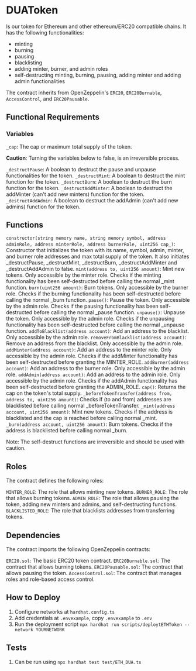 # DUAToken

Is our token for Ethereum and other ethereum/ERC20 compatible chains. It has the following functionalities:

* minting
* burning
* pausing
* blacklisting
* adding minter, burner, and admin roles
* self-destructing minting, burning, pausing, adding minter and adding admin functionalities

The contract inherits from OpenZeppelin's `ERC20`, `ERC20Burnable`, `AccessControl`, and `ERC20Pausable`.

## Functional Requirements

### Variables

`_cap`: The cap or maximum total supply of the token.

**Caution**: Turning the variables below to false, is an irreversible process.

`_destructPause`: A boolean to destruct the pause and unpause functionalities for the token.
`_destructMint`: A boolean to destruct the mint function for the token.
`_destructBurn`: A boolean to destruct the burn function for the token.
`_destructAddMinter`: A boolean to destruct the addMinter (can't add new minters) function for the token.
`_destructAddAdmin`: A boolean to destruct the addAdmin (can't add new admins) function for the token.

## Functions

`constructor(string memory name, string memory symbol, address adminRole, address minterRole, address burnerRole, uint256 cap_)`: Constructor that initializes the token with its name, symbol, admin, minter, and burner role addresses and max total supply of the token. It also initiates \_destructPause, \_destructMint, \_destructBurn, \_destructAddMinter and \_destructAddAdmin to false.
`mint(address to, uint256 amount)`: Mint new tokens. Only accessible by the minter role. Checks if the minting functionality has been self-destructed before calling the normal \_mint function.
`burn(uint256 amount)`: Burn tokens. Only accessible by the burner role. Checks if the burning functionality has been self-destructed before calling the normal \_burn function.
`pause()`: Pause the token. Only accessible by the admin role. Checks if the pausing functionality has been self-destructed before calling the normal \_pause function.
`unpause()`: Unpause the token. Only accessible by the admin role. Checks if the unpausing functionality has been self-destructed before calling the normal \_unpause function.
`addToBlacklist(address account)`: Add an address to the blacklist. Only accessible by the admin role.
`removeFromBlacklist(address account)`: Remove an address from the blacklist. Only accessible by the admin role.
`addMinter(address account)`: Add an address to the minter role. Only accessible by the admin role. Checks if the addMinter functionality has been self-destructed before granting the MINTER\_ROLE.
`addBurner(address account)`: Add an address to the burner role. Only accessible by the admin role.
`addAdmin(address account)`: Add an address to the admin role. Only accessible by the admin role. Checks if the addAdmin functionality has been self-destructed before granting the ADMIN\_ROLE.
`cap()`: Returns the cap on the token's total supply.
`_beforeTokenTransfer(address from, address to, uint256 amount)`: Checks if (to and from) addresses are blacklisted before calling normal \_beforeTokenTransfer.
`_mint(address account, uint256 amount)`: Mint new tokens. Checks if the address is blacklisted and the cap is reached before calling normal \_mint.
`_burn(address account, uint256 amount)`: Burn tokens. Checks if the address is blacklisted before calling normal \_burn.

Note: The self-destruct functions are irreversible and should be used with caution.

## Roles

The contract defines the following roles:

`MINTER_ROLE`: The role that allows minting new tokens.
`BURNER_ROLE`: The role that allows burning tokens.
`ADMIN_ROLE`: The role that allows pausing the token, adding new minters and admins, and self-destructing functions.
`BLACKLISTED_ROLE`: The role that blacklists addresses from transferring tokens.

## Dependencies

The contract imports the following OpenZeppelin contracts:

`ERC20.sol`: The basic ERC20 token contract.
`ERC20Burnable.sol`: The contract that allows burning tokens.
`ERC20Pausable.sol`: The contract that allows pausing the token.
`AccessControl.sol`: The contract that manages roles and role-based access control.


## How to Deploy

1. Configure networks at `hardhat.config.ts`
2. Add credentials at `.envexample`, copy `.envexample` to `.env`
2. Run the deployment script `npx hardhat run scripts/deploytETHToken --network YOURNETWORK`

## Tests
1. Can be run using `npx hardhat test test/ETH_DUA.ts`